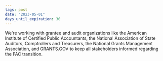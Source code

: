 ```yaml
---
tags: post 
date: "2023-05-01"
days_until_expiration: 30
---
```


We're working with grantee and audit organizations like the American Institute of Certified Public Accountants, the National Association of State Auditors, Comptrollers and Treasurers, the National Grants Management Association, and GRANTS.GOV to keep all stakeholders informed regarding the FAC transition.